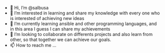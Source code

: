 - 👋 Hi, I’m @salbusa
- 👀 I’m interested in learning and share my knowledge with every one who is interested of achieving new ideas
- 🌱 I’m currently learning ansible and other programming languages, and in this area I guess I can share my achievements
- 💞️ I’m looking to collaborate on differents projects and also learn from other, so that together we can achieve our goals.
- 📫 How to reach me ...

<!---
salbusa/salbusa is a ✨ special ✨ repository because its `README.md` (this file) appears on your GitHub profile.
You can click the Preview link to take a look at your changes.
--->
